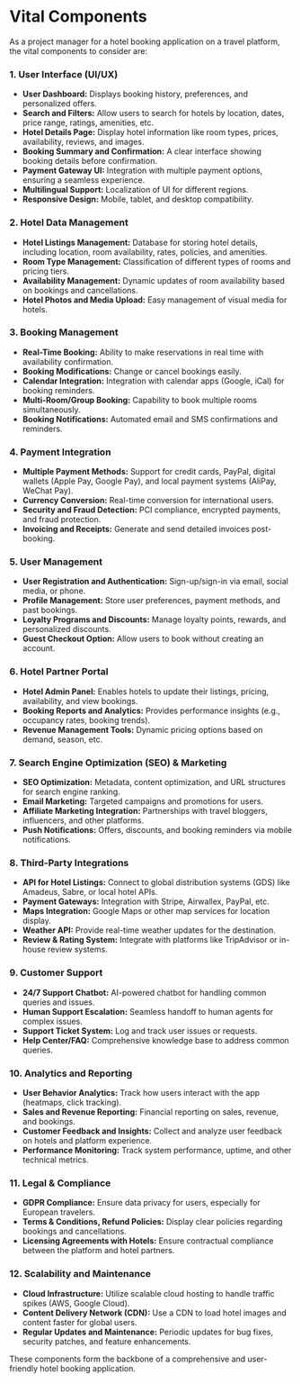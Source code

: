 # Vital Components


As a project manager for a hotel booking application on a travel platform, the vital components to consider are:

### 1.  **User Interface (UI/UX)**

-   **User Dashboard:**  Displays booking history, preferences, and personalized offers.
-   **Search and Filters:**  Allow users to search for hotels by location, dates, price range, ratings, amenities, etc.
-   **Hotel Details Page:**  Display hotel information like room types, prices, availability, reviews, and images.
-   **Booking Summary and Confirmation:**  A clear interface showing booking details before confirmation.
-   **Payment Gateway UI:**  Integration with multiple payment options, ensuring a seamless experience.
-   **Multilingual Support:**  Localization of UI for different regions.
-   **Responsive Design:**  Mobile, tablet, and desktop compatibility.

### 2.  **Hotel Data Management**

-   **Hotel Listings Management:**  Database for storing hotel details, including location, room availability, rates, policies, and amenities.
-   **Room Type Management:**  Classification of different types of rooms and pricing tiers.
-   **Availability Management:**  Dynamic updates of room availability based on bookings and cancellations.
-   **Hotel Photos and Media Upload:**  Easy management of visual media for hotels.

### 3.  **Booking Management**

-   **Real-Time Booking:**  Ability to make reservations in real time with availability confirmation.
-   **Booking Modifications:**  Change or cancel bookings easily.
-   **Calendar Integration:**  Integration with calendar apps (Google, iCal) for booking reminders.
-   **Multi-Room/Group Booking:**  Capability to book multiple rooms simultaneously.
-   **Booking Notifications:**  Automated email and SMS confirmations and reminders.

### 4.  **Payment Integration**

-   **Multiple Payment Methods:**  Support for credit cards, PayPal, digital wallets (Apple Pay, Google Pay), and local payment systems (AliPay, WeChat Pay).
-   **Currency Conversion:**  Real-time conversion for international users.
-   **Security and Fraud Detection:**  PCI compliance, encrypted payments, and fraud protection.
-   **Invoicing and Receipts:**  Generate and send detailed invoices post-booking.

### 5.  **User Management**

-   **User Registration and Authentication:**  Sign-up/sign-in via email, social media, or phone.
-   **Profile Management:**  Store user preferences, payment methods, and past bookings.
-   **Loyalty Programs and Discounts:**  Manage loyalty points, rewards, and personalized discounts.
-   **Guest Checkout Option:**  Allow users to book without creating an account.

### 6.  **Hotel Partner Portal**

-   **Hotel Admin Panel:**  Enables hotels to update their listings, pricing, availability, and view bookings.
-   **Booking Reports and Analytics:**  Provides performance insights (e.g., occupancy rates, booking trends).
-   **Revenue Management Tools:**  Dynamic pricing options based on demand, season, etc.

### 7.  **Search Engine Optimization (SEO) & Marketing**

-   **SEO Optimization:**  Metadata, content optimization, and URL structures for search engine ranking.
-   **Email Marketing:**  Targeted campaigns and promotions for users.
-   **Affiliate Marketing Integration:**  Partnerships with travel bloggers, influencers, and other platforms.
-   **Push Notifications:**  Offers, discounts, and booking reminders via mobile notifications.

### 8.  **Third-Party Integrations**

-   **API for Hotel Listings:**  Connect to global distribution systems (GDS) like Amadeus, Sabre, or local hotel APIs.
-   **Payment Gateways:**  Integration with Stripe, Airwallex, PayPal, etc.
-   **Maps Integration:**  Google Maps or other map services for location display.
-   **Weather API:**  Provide real-time weather updates for the destination.
-   **Review & Rating System:**  Integrate with platforms like TripAdvisor or in-house review systems.

### 9.  **Customer Support**

-   **24/7 Support Chatbot:**  AI-powered chatbot for handling common queries and issues.
-   **Human Support Escalation:**  Seamless handoff to human agents for complex issues.
-   **Support Ticket System:**  Log and track user issues or requests.
-   **Help Center/FAQ:**  Comprehensive knowledge base to address common queries.

### 10.  **Analytics and Reporting**

-   **User Behavior Analytics:**  Track how users interact with the app (heatmaps, click tracking).
-   **Sales and Revenue Reporting:**  Financial reporting on sales, revenue, and bookings.
-   **Customer Feedback and Insights:**  Collect and analyze user feedback on hotels and platform experience.
-   **Performance Monitoring:**  Track system performance, uptime, and other technical metrics.

### 11.  **Legal & Compliance**

-   **GDPR Compliance:**  Ensure data privacy for users, especially for European travelers.
-   **Terms & Conditions, Refund Policies:**  Display clear policies regarding bookings and cancellations.
-   **Licensing Agreements with Hotels:**  Ensure contractual compliance between the platform and hotel partners.

### 12.  **Scalability and Maintenance**

-   **Cloud Infrastructure:**  Utilize scalable cloud hosting to handle traffic spikes (AWS, Google Cloud).
-   **Content Delivery Network (CDN):**  Use a CDN to load hotel images and content faster for global users.
-   **Regular Updates and Maintenance:**  Periodic updates for bug fixes, security patches, and feature enhancements.

These components form the backbone of a comprehensive and user-friendly hotel booking application.